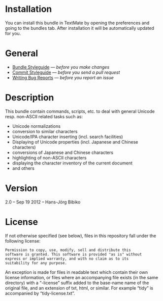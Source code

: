 # Installation

You can install this bundle in TextMate by opening the preferences and going to the bundles tab. After installation it will be automatically updated for you.

# General

* [Bundle Styleguide](http://kb.textmate.org/bundle_styleguide) — _before you make changes_
* [Commit Styleguide](http://kb.textmate.org/commit_styleguide) — _before you send a pull request_
* [Writing Bug Reports](http://kb.textmate.org/writing_bug_reports) — _before you report an issue_

# Description

This bundle contain commands, scripts, etc. to deal with general Unicode resp. non-ASCII related tasks such as: 

* Unicode normalizations
* conversion to similar characters
* Unicode/IPA character inserting (incl. search facilities)
* Displaying of Unicode properties (incl. Japanese and Chinese characters)
* conversions of Japanese and Chinese characters
* highlighting of non-ASCII characters
* displaying the character inventory of the current document
* and others

# Version

2.0 – Sep 19 2012 – Hans-Jörg Bibiko

# License

If not otherwise specified (see below), files in this repository fall under the following license:

	Permission to copy, use, modify, sell and distribute this
	software is granted. This software is provided "as is" without
	express or implied warranty, and with no claim as to its
	suitability for any purpose.

An exception is made for files in readable text which contain their own license information, or files where an accompanying file exists (in the same directory) with a “-license” suffix added to the base-name name of the original file, and an extension of txt, html, or similar. For example “tidy” is accompanied by “tidy-license.txt”.